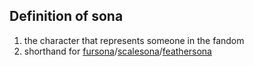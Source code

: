 ## Definition of sona

1. the character that represents someone in the fandom
2. shorthand for [fursona](./fursona)/[scalesona](./scalesona)/[feathersona](./feathersona)
